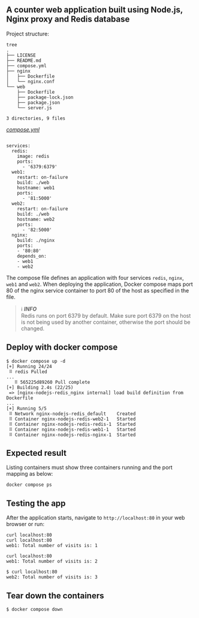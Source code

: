 ## A counter web application built using Node.js, Nginx proxy and Redis database



Project structure:
```
tree
.
├── LICENSE
├── README.md
├── compose.yml
├── nginx
│   ├── Dockerfile
│   └── nginx.conf
└── web
    ├── Dockerfile
    ├── package-lock.json
    ├── package.json
    └── server.js

3 directories, 9 files

```
[_compose.yml_](compose.yml)
```

services:
  redis:
    image: redis
    ports:
      - '6379:6379'
  web1:
    restart: on-failure
    build: ./web
    hostname: web1
    ports:
      - '81:5000'
  web2:
    restart: on-failure
    build: ./web
    hostname: web2
    ports:
      - '82:5000'
  nginx:
    build: ./nginx
    ports:
    - '80:80'
    depends_on:
    - web1
    - web2
```
The compose file defines an application with four services `redis`, `nginx`, `web1` and `web2`.
When deploying the application, Docker compose maps port 80 of the nginx service container to port 80 of the host as specified in the file.


> ℹ️ **_INFO_**  
> Redis runs on port 6379 by default. Make sure port 6379 on the host is not being used by another container, otherwise the port should be changed.

## Deploy with docker compose

```
$ docker compose up -d
[+] Running 24/24
 ⠿ redis Pulled                                                                                                                                                                                                                      ...
   ⠿ 565225d89260 Pull complete                                                                                                                                                                                                      
[+] Building 2.4s (22/25)
 => [nginx-nodejs-redis_nginx internal] load build definition from Dockerfile                                                                                                                                                         ...
[+] Running 5/5
 ⠿ Network nginx-nodejs-redis_default    Created                                                                                                                                                                                      
 ⠿ Container nginx-nodejs-redis-web2-1   Started                                                                                                                                                                                      
 ⠿ Container nginx-nodejs-redis-redis-1  Started                                                                                                                                                                                      
 ⠿ Container nginx-nodejs-redis-web1-1   Started                                                                                                                                                                                      
 ⠿ Container nginx-nodejs-redis-nginx-1  Started
```


## Expected result

Listing containers must show three containers running and the port mapping as below:


```
docker compose ps
```

## Testing the app

After the application starts, navigate to `http://localhost:80` in your web browser or run:

```
curl localhost:80
curl localhost:80
web1: Total number of visits is: 1
```

```
curl localhost:80
web1: Total number of visits is: 2
```
```
$ curl localhost:80
web2: Total number of visits is: 3
```



## Tear down the containers

```
$ docker compose down
```

